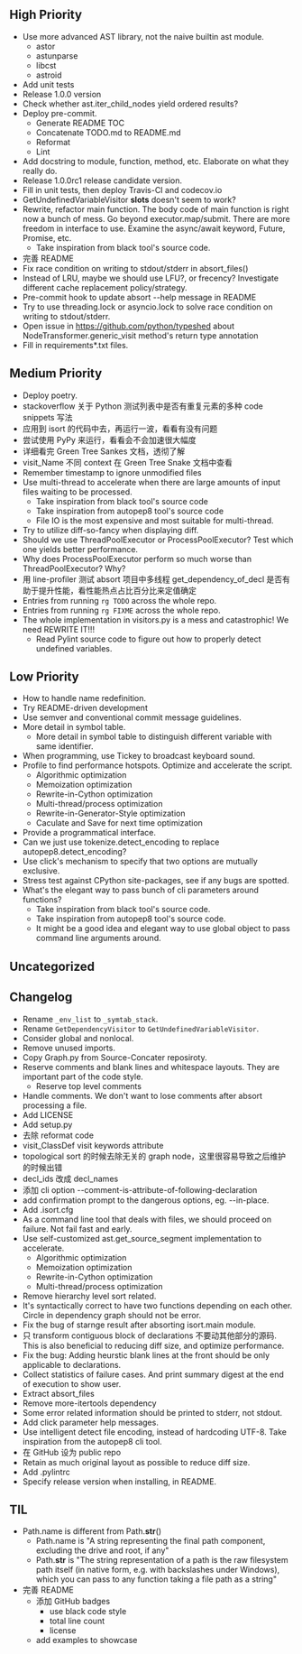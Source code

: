 ## High Priority

- Use more advanced AST library, not the naive builtin ast module.
  - astor
  - astunparse
  - libcst
  - astroid
- Add unit tests
- Release 1.0.0 version
- Check whether ast.iter_child_nodes yield ordered results?
- Deploy pre-commit.
  - Generate README TOC
  - Concatenate TODO.md to README.md
  - Reformat
  - Lint
- Add docstring to module, function, method, etc. Elaborate on what they really do.
- Release 1.0.0rc1 release candidate version.
- Fill in unit tests, then deploy Travis-CI and codecov.io
- GetUndefinedVariableVisitor __slots__ doesn't seem to work?
- Rewrite, refactor main function. The body code of main function is right now a bunch of mess. Go beyond executor.map/submit. There are more freedom in interface to use. Examine the async/await keyword, Future, Promise, etc.
  - Take inspiration from black tool's source code.
- 完善 README
- Fix race condition on writing to stdout/stderr in absort_files()
- Instead of LRU, maybe we should use LFU?, or frecency? Investigate different cache replacement policy/strategy.
- Pre-commit hook to update absort --help message in README
- Try to use threading.lock or asyncio.lock to solve race condition on writing to stdout/stderr.
- Open issue in https://github.com/python/typeshed about NodeTransformer.generic_visit method's return type annotation
- Fill in requirements*.txt files.


## Medium Priority

- Deploy poetry.
- stackoverflow 关于 Python 测试列表中是否有重复元素的多种 code snippets 写法
- 应用到 isort 的代码中去，再运行一波，看看有没有问题
- 尝试使用 PyPy 来运行，看看会不会加速很大幅度
- 详细看完 Green Tree Sankes 文档，透彻了解
- visit_Name 不同 context 在 Green Tree Snake 文档中查看
- Remember timestamp to ignore unmodified files
- Use multi-thread to accelerate when there are large amounts of input files waiting to be processed.
  - Take inspiration from black tool's source code
  - Take inspiration from autopep8 tool's source code
  - File IO is the most expensive and most suitable for multi-thread.
- Try to utilize diff-so-fancy when displaying diff.
- Should we use ThreadPoolExecutor or ProcessPoolExecutor? Test which one yields better performance.
- Why does ProcessPoolExecutor perform so much worse than ThreadPoolExecutor? Why?
- 用 line-profiler 测试 absort 项目中多线程 get_dependency_of_decl 是否有助于提升性能，看性能热点占比百分比来定值确定
- Entries from running `rg TODO` across the whole repo.
- Entries from running `rg FIXME` across the whole repo.
- The whole implementation in visitors.py is a mess and catastrophic! We need REWRITE IT!!!
  - Read Pylint source code to figure out how to properly detect undefined variables.

## Low Priority

- How to handle name redefinition.
- Try README-driven development
- Use semver and conventional commit message guidelines.
- More detail in symbol table.
  - More detail in symbol table to distinguish different variable with same identifier.
- When programming, use Tickey to broadcast keyboard sound.
- Profile to find performance hotspots. Optimize and accelerate the script.
  - Algorithmic optimization
  - Memoization optimization
  - Rewrite-in-Cython optimization
  - Multi-thread/process optimization
  - Rewrite-in-Generator-Style optimization
  - Caculate and Save for next time optimization
- Provide a programmatical interface.
- Can we just use tokenize.detect_encoding to replace autopep8.detect_encoding?
- Use click's mechanism to specify that two options are mutually exclusive.
- Stress test against CPython site-packages, see if any bugs are spotted.
- What's the elegant way to pass bunch of cli parameters around functions?
  - Take inspiration from black tool's source code.
  - Take inspiration from autopep8 tool's source code.
  - It might be a good idea and elegant way to use global object to pass command line arguments around.

## Uncategorized

## Changelog

- Rename `_env_list` to `_symtab_stack`.
- Rename `GetDependencyVisitor` to `GetUndefinedVariableVisitor`.
- Consider global and nonlocal.
- Remove unused imports.
- Copy Graph.py from Source-Concater reposiroty.
- Reserve comments and blank lines and whitespace layouts. They are important part of the code style.
  - Reserve top level comments
- Handle comments. We don't want to lose comments after absort processing a file.
- Add LICENSE
- Add setup.py
- 去除 reformat code
- visit_ClassDef visit keywords attribute
- topological sort 的时候去除无关的 graph node，这里很容易导致之后维护的时候出错
- decl_ids 改成 decl_names
- 添加 cli option --comment-is-attribute-of-following-declaration
- add confirmation prompt to the dangerous options, eg. --in-place.
- Add .isort.cfg
- As a command line tool that deals with files, we should proceed on failure. Not fail fast and early.
- Use self-customized ast.get_source_segment implementation to accelerate.
  - Algorithmic optimization
  - Memoization optimization
  - Rewrite-in-Cython optimization
  - Multi-thread/process optimization
- Remove hierarchy level sort related.
- It's syntactically correct to have two functions depending on each other. Circle in dependency graph should not be error.
- Fix the bug of starnge result after absorting isort.main module.
- 只 transform contiguous block of declarations 不要动其他部分的源码. This is also beneficial to reducing diff size, and optimize performance.
- Fix the bug: Adding heurstic blank lines at the front should be only applicable to declarations.
- Collect statistics of failure cases. And print summary digest at the end of execution to show user.
- Extract absort_files
- Remove more-itertools dependency
- Some error related information should be printed to stderr, not stdout.
- Add click parameter help messages.
- Use intelligent detect file encoding, instead of hardcoding UTF-8. Take inspiration from the autopep8 cli tool.
- 在 GitHub 设为 public repo
- Retain as much original layout as possible to reduce diff size.
- Add .pylintrc
- Specify release version when installing, in README.

## TIL

- Path.name is different from Path.__str__()
  - Path.name is "A string representing the final path component, excluding the drive and root, if any"
  - Path.__str__ is "The string representation of a path is the raw filesystem path itself (in native form, e.g. with backslashes under Windows), which you can pass to any function taking a file path as a string"
- 完善 README
  - 添加 GitHub badges
    - use black code style
    - total line count
    - license
  - add examples to showcase
